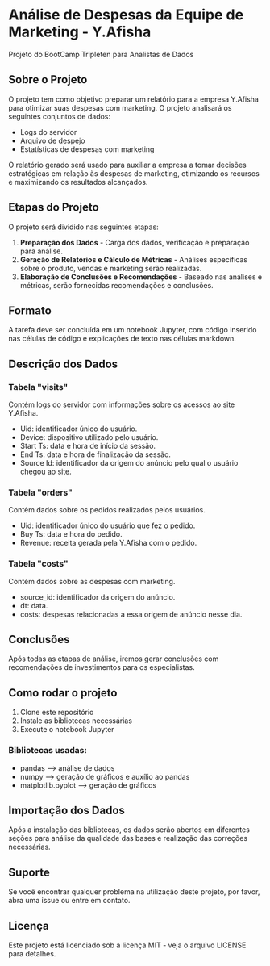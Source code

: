 # Análise de Despesas da Equipe de Marketing - Y.Afisha
Projeto do BootCamp Tripleten para Analistas de Dados


## Sobre o Projeto
O projeto tem como objetivo preparar um relatório para a empresa Y.Afisha para otimizar suas despesas com marketing. O projeto analisará os seguintes conjuntos de dados:

- Logs do servidor
- Arquivo de despejo
- Estatísticas de despesas com marketing

O relatório gerado será usado para auxiliar a empresa a tomar decisões estratégicas em relação às despesas de marketing, otimizando os recursos e maximizando os resultados alcançados.

## Etapas do Projeto

O projeto será dividido nas seguintes etapas:

1. **Preparação dos Dados** - Carga dos dados, verificação e preparação para análise.
2. **Geração de Relatórios e Cálculo de Métricas** - Análises específicas sobre o produto, vendas e marketing serão realizadas.
3. **Elaboração de Conclusões e Recomendações** - Baseado nas análises e métricas, serão fornecidas recomendações e conclusões.

## Formato

A tarefa deve ser concluída em um notebook Jupyter, com código inserido nas células de código e explicações de texto nas células markdown.

## Descrição dos Dados

### Tabela "visits"
Contém logs do servidor com informações sobre os acessos ao site Y.Afisha.

- Uid: identificador único do usuário.
- Device: dispositivo utilizado pelo usuário.
- Start Ts: data e hora de início da sessão.
- End Ts: data e hora de finalização da sessão.
- Source Id: identificador da origem do anúncio pelo qual o usuário chegou ao site.

### Tabela "orders"
Contém dados sobre os pedidos realizados pelos usuários.

- Uid: identificador único do usuário que fez o pedido.
- Buy Ts: data e hora do pedido.
- Revenue: receita gerada pela Y.Afisha com o pedido.

### Tabela "costs"
Contém dados sobre as despesas com marketing.

- source_id: identificador da origem do anúncio.
- dt: data.
- costs: despesas relacionadas a essa origem de anúncio nesse dia.

## Conclusões

Após todas as etapas de análise, iremos gerar conclusões com recomendações de investimentos para os especialistas.

## Como rodar o projeto

1. Clone este repositório
2. Instale as bibliotecas necessárias
3. Execute o notebook Jupyter

### Bibliotecas usadas:

- pandas --> análise de dados
- numpy --> geração de gráficos e auxílio ao pandas
- matplotlib.pyplot --> geração de gráficos

## Importação dos Dados

Após a instalação das bibliotecas, os dados serão abertos em diferentes seções para análise da qualidade das bases e realização das correções necessárias.

## Suporte

Se você encontrar qualquer problema na utilização deste projeto, por favor, abra uma issue ou entre em contato. 

## Licença

Este projeto está licenciado sob a licença MIT - veja o arquivo LICENSE para detalhes.
